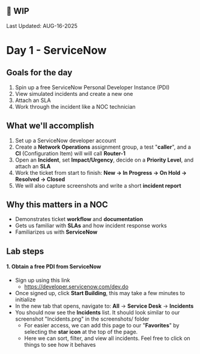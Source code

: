 ## 🚧 WIP

Last Updated: AUG-16-2025

# Day 1 - ServiceNow

## Goals for the day
    
1. Spin up a free ServiceNow Personal Developer Instance (PDI)
2. View simulated incidents and create a new one
3. Attach an SLA
4. Work through the incident like a NOC technician

## What we'll accomplish

1. Set up a ServiceNow developer account
2. Create a **Network Operations** assignment group, a test "**caller**", and a **CI** (Configuration Item) will will call **Router-1**
3. Open an **Incident**, set **Impact/Urgency**, decide on a **Priority Level**, and attach an **SLA**
4. Work the ticket from start to finish: **New -> In Progress -> On Hold -> Resolved -> Closed**
5. We will also capture screenshots and write a short **incident report**

## Why this matters in a NOC

* Demonstrates ticket **workflow** and **documentation**
* Gets us familiar with **SLAs** and how incident response works
* Familiarizes us with **ServiceNow**

## Lab steps

#### 1. Obtain a free PDI from ServiceNow

* Sign up using this link
    - https://developer.servicenow.com/dev.do
* Once signed up, click **Start Building**, this may take a few minutes to initialize
* In the new tab that opens, navigate to: **All** -> **Service Desk** -> **Incidents**
* You should now see the **Incidents** list. It should look similar to our screenshot "Incidents.png" in the screenshots/ folder
    * For easier access, we can add this page to our "**Favorites**" by selecting the **star icon** at the top of the page.
    * Here we can sort, filter, and view all incidents. Feel free to click on things to see how it behaves

